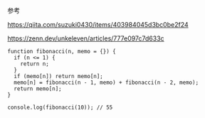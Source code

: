 参考

https://qiita.com/suzuki0430/items/403984045d3bc0be2f24

https://zenn.dev/unkeleven/articles/777e097c7d633c

```
function fibonacci(n, memo = {}) {
  if (n <= 1) {
    return n;
  }
  if (memo[n]) return memo[n];
  memo[n] = fibonacci(n - 1, memo) + fibonacci(n - 2, memo);
  return memo[n];
}

console.log(fibonacci(10)); // 55
```
